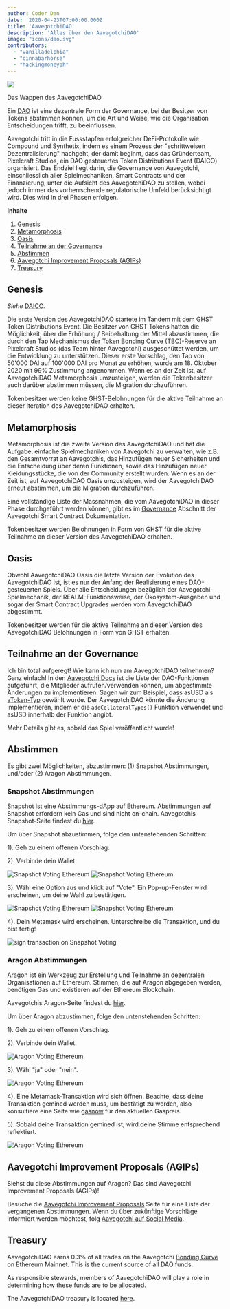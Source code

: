 ```yaml
---
author: Coder Dan
date: '2020-04-23T07:00:00.000Z'
title: 'AavegotchiDAO'
description: 'Alles über den AavegotchiDAO'
image: "icons/dao.svg"
contributors:
  - "vanilladelphia"
  - "cinnabarhorse"
  - "hackingmoneyph"
---
```


<div class="headerImageContainer">
<img class="headerImage" src="/dao/dao.png">
<p class="headerImageText">Das Wappen des AavegotchiDAO</p>
</div>

Ein [DAO](glossar#dao) ist eine dezentrale Form der Governance, bei der Besitzer von Tokens abstimmen können, um die Art und Weise, wie die Organisation Entscheidungen trifft, zu beeinflussen.

Aavegotchi tritt in die Fussstapfen erfolgreicher DeFi-Protokolle wie Compound und Synthetix, indem es einem Prozess der "schrittweisen Dezentralisierung" nachgeht, der damit beginnt, dass das Gründerteam, Pixelcraft Studios, ein DAO gesteuertes Token Distributions Event (DAICO) organisiert. Das Endziel liegt darin, die Governance von Aavegotchi, einschliesslich aller Spielmechaniken, Smart Contracts und der Finanzierung, unter die Aufsicht des AavegotchiDAO zu stellen, wobei jedoch immer das vorherrschende regulatorische Umfeld berücksichtigt wird. Dies wird in drei Phasen erfolgen.

<div class="contentsBox">

**Inhalte**

<ol>
<li><a href=#genesis>Genesis</a></li>
<li><a href=#metamorphosis>Metamorphosis</a></li>
<li><a href=#oasis>Oasis</a></li>
<li><a href=#participating-in-governance>Teilnahme an der Governance</a></li>
<li><a href=#voting>Abstimmen</a></li>
<li><a href=#aavegotchi-improvement-proposals--agips->Aavegotchi Improvement Proposals (AGIPs)</a></li>
<li><a href=#treasury>Treasury</a></li>
</ol>

</div>

## Genesis

*Siehe* [DAICO](https://wiki.aavegotchi.com/curve/#aavegotchi-daico).

Die erste Version des AavegotchiDAO startete im Tandem mit dem GHST Token Distributions Event. Die Besitzer von GHST Tokens hatten die Möglichkeit, über die Erhöhung / Beibehaltung der Mittel abzustimmen, die durch den Tap Mechanismus der [Token Bonding Curve (TBC)](/curve)-Reserve an Pixelcraft Studios (das Team hinter Aavegotchi) ausgeschüttet werden, um die Entwicklung zu unterstützen. Dieser erste Vorschlag, den Tap von 50'000 DAI auf 100'000 DAI pro Monat zu erhöhen, wurde am 18. Oktober 2020 mit 99% Zustimmung angenommen. Wenn es an der Zeit ist, auf AavegotchiDAO Metamorphosis umzusteigen, werden die Tokenbesitzer auch darüber abstimmen müssen, die Migration durchzuführen.

Tokenbesitzer werden keine GHST-Belohnungen für die aktive Teilnahme an dieser Iteration des AavegotchiDAO erhalten.

## Metamorphosis

Metamorphosis ist die zweite Version des AavegotchiDAO und hat die Aufgabe, einfache Spielmechaniken von Aavegotchi zu verwalten, wie z.B. den Gesamtvorrat an Aavegotchis, das Hinzufügen neuer Sicherheiten und die Entscheidung über deren Funktionen, sowie das Hinzufügen neuer Kleidungsstücke, die von der Community erstellt wurden. Wenn es an der Zeit ist, auf AavegotchiDAO Oasis umzusteigen, wird der AavegotchiDAO erneut abstimmen, um die Migration durchzuführen.

Eine vollständige Liste der Massnahmen, die vom AavegotchiDAO in dieser Phase durchgeführt werden können, gibt es im [Governance](https://docs.aavegotchi.com/overview/governance) Abschnitt der Aavegotchi Smart Contract Dokumentation.

Tokenbesitzer werden Belohnungen in Form von GHST für die aktive Teilnahme an dieser Version des AavegotchiDAO erhalten.

## Oasis

Obwohl AavegotchiDAO Oasis die letzte Version der Evolution des AavegotchiDAO ist, ist es nur der Anfang der Realisierung eines DAO-gesteuerten Spiels. Über alle Entscheidungen bezüglich der Aavegotchi-Spielmechanik, der REALM-Funktionsweise, der Ökosystem-Ausgaben und sogar der Smart Contract Upgrades werden vom AavegotchiDAO abgestimmt.

Tokenbesitzer werden für die aktive Teilnahme an dieser Version des AavegotchiDAO Belohnungen in Form von GHST erhalten.

## Teilnahme an der Governance
Ich bin total aufgeregt! Wie kann ich nun am AavegotchiDAO teilnehmen? Ganz einfach! In den [Aavegotchi Docs](https://docs.aavegotchi.com/overview/governance) ist die Liste der DAO-Funktionen aufgeführt, die Mitglieder aufrufen/verwenden können, um abgestimmte Änderungen zu implementieren. Sagen wir zum Beispiel, dass asUSD als [aToken-Typ](/posts/atokens) gewählt wurde. Der AavegotchiDAO könnte die Änderung implementieren, indem er die `addCollateralTypes()` Funktion verwendet und asUSD innerhalb der Funktion angibt.

Mehr Details gibt es, sobald das Spiel veröffentlicht wurde!

## Abstimmen

Es gibt zwei Möglichkeiten, abzustimmen: (1) Snapshot Abstimmungen, und/oder (2) Aragon Abstimmungen.


### Snapshot Abstimmungen

Snapshot ist eine Abstimmungs-dApp auf Ethereum. Abstimmungen auf Snapshot erfordern kein Gas und sind nicht on-chain. Aavegotchis Snapshot-Seite findest du [hier](https://snapshot.page/#/aavegotchi.eth).

Um über Snapshot abzustimmen, folge den untenstehenden Schritten:

1). Geh zu einem offenen Vorschlag.

2). Verbinde dein Wallet.

<img class = "bodyImage" src = "/dao/snapshot1.jpg" alt = "Snapshot Voting Ethereum" />
<img class = "bodyImage" src = "/dao/snapshot2.jpg" alt = "Snapshot Voting Ethereum" />

3). Wähl eine Option aus und klick auf "Vote". Ein Pop-up-Fenster wird erscheinen, um deine Wahl zu bestätigen.

<img class = "bodyImage" src = "/dao/snapshot3.jpg" alt = "Snapshot Voting Ethereum" />
<img class = "bodyImage" src = "/dao/snapshot4.jpg" alt = "Snapshot Voting Ethereum" />

4). Dein Metamask wird erscheinen. Unterschreibe die Transaktion, und du bist fertig!

<img class = "bodyImage" src = "/dao/snapshot5.jpg" alt = "sign transaction on Snapshot Voting" />

### Aragon Abstimmungen

Aragon ist ein Werkzeug zur Erstellung und Teilnahme an dezentralen Organisationen auf Ethereum. Stimmen, die auf Aragon abgegeben werden, benötigen Gas und existieren auf der Ethereum Blockchain.

Aavegotchis Aragon-Seite findest du [hier](https://client.aragon.org/#/aavegotchi/0xf63e1edbcb3be8d5fb124f4a228f5412f48e5ae7/).

Um über Aragon abzustimmen, folge den untenstehenden Schritten:

1). Geh zu einem offenen Vorschlag.

2). Verbinde dein Wallet.

<img class = "bodyImage" src = "/dao/aragon1.jpg" alt = "Aragon Voting Ethereum" />

3). Wähl "ja" oder "nein".

<img class = "bodyImage" src = "/dao/aragon2.jpg" alt = "Aragon Voting Ethereum" />

4). Eine Metamask-Transaktion wird sich öffnen. Beachte, dass deine Transaktion gemined werden muss, um bestätigt zu werden, also konsultiere eine Seite wie [gasnow](https://gasnow.org/) für den aktuellen Gaspreis.

5). Sobald deine Transaktion gemined ist, wird deine Stimme entsprechend reflektiert.


<img class = "bodyImage" src = "/dao/aragon3.jpg" alt = "Aragon Voting Ethereum" />

## Aavegotchi Improvement Proposals (AGIPs)

Siehst du diese Abstimmungen auf Aragon? Das sind Aavegotchi Improvement Proposals (AGIPs)!

Besuche die [Aavegotchi Improvement Proposals](/aavegotchi-improvement-proposals) Seite für eine Liste der vergangenen Abstimmungen. Wenn du über zukünftige Vorschläge informiert werden möchtest, folg [Aavegotchi auf Social Media](/socialmedia).

## Treasury

AavegotchiDAO earns 0.3% of all trades on the Aavegotchi [Bonding Curve](/curve) on Ethereum Mainnet. This is the current source of all DAO funds.

As responsible stewards, members of AavegotchiDAO will play a role in determining how these funds are to be allocated.

The AavegotchiDAO treasury is located [here](https://aavegotchi.com/treasury).